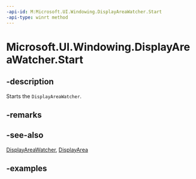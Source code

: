 ```yaml
---
-api-id: M:Microsoft.UI.Windowing.DisplayAreaWatcher.Start
-api-type: winrt method
---
```


# Microsoft.UI.Windowing.DisplayAreaWatcher.Start

<!--
public void Start ();
-->

## -description

Starts the `DisplayAreaWatcher`.

## -remarks

## -see-also

[DisplayAreaWatcher](displayareawatcher.md), [DisplayArea](displayarea.md)

## -examples
